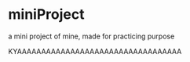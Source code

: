 # miniProject
a mini project of mine, made for practicing purpose

KYAAAAAAAAAAAAAAAAAAAAAAAAAAAAAAAAAA
